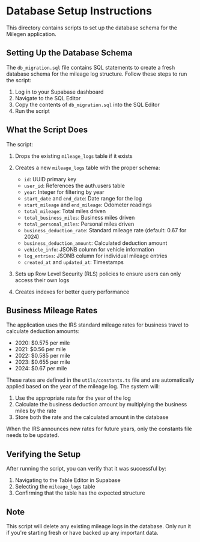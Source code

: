 # Database Setup Instructions

This directory contains scripts to set up the database schema for the Milegen application.

## Setting Up the Database Schema

The `db_migration.sql` file contains SQL statements to create a fresh database schema for the mileage log structure. Follow these steps to run the script:

1. Log in to your Supabase dashboard
2. Navigate to the SQL Editor
3. Copy the contents of `db_migration.sql` into the SQL Editor
4. Run the script

## What the Script Does

The script:

1. Drops the existing `mileage_logs` table if it exists
2. Creates a new `mileage_logs` table with the proper schema:
   - `id`: UUID primary key
   - `user_id`: References the auth.users table
   - `year`: Integer for filtering by year
   - `start_date` and `end_date`: Date range for the log
   - `start_mileage` and `end_mileage`: Odometer readings
   - `total_mileage`: Total miles driven
   - `total_business_miles`: Business miles driven
   - `total_personal_miles`: Personal miles driven
   - `business_deduction_rate`: Standard mileage rate (default: 0.67 for 2024)
   - `business_deduction_amount`: Calculated deduction amount
   - `vehicle_info`: JSONB column for vehicle information
   - `log_entries`: JSONB column for individual mileage entries
   - `created_at` and `updated_at`: Timestamps

3. Sets up Row Level Security (RLS) policies to ensure users can only access their own logs
4. Creates indexes for better query performance

## Business Mileage Rates

The application uses the IRS standard mileage rates for business travel to calculate deduction amounts:

- 2020: $0.575 per mile
- 2021: $0.56 per mile
- 2022: $0.585 per mile
- 2023: $0.655 per mile
- 2024: $0.67 per mile

These rates are defined in the `utils/constants.ts` file and are automatically applied based on the year of the mileage log. The system will:

1. Use the appropriate rate for the year of the log
2. Calculate the business deduction amount by multiplying the business miles by the rate
3. Store both the rate and the calculated amount in the database

When the IRS announces new rates for future years, only the constants file needs to be updated.

## Verifying the Setup

After running the script, you can verify that it was successful by:

1. Navigating to the Table Editor in Supabase
2. Selecting the `mileage_logs` table
3. Confirming that the table has the expected structure

## Note

This script will delete any existing mileage logs in the database. Only run it if you're starting fresh or have backed up any important data.
